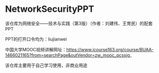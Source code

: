 # NetworkSecurityPPT
该仓库为网络安全——技术与实践（第3版）（作者：刘建伟、王育民）的配套PPT

PPT的打开口令均为：liujianwei

中国大学MOOC视频讲解网址：https://www.icourse163.org/course/BUAA-1466021165?from=searchPage&outVendor=zw_mooc_pcssjg_

该仓库主要用于自己学习使用，非商业用途
